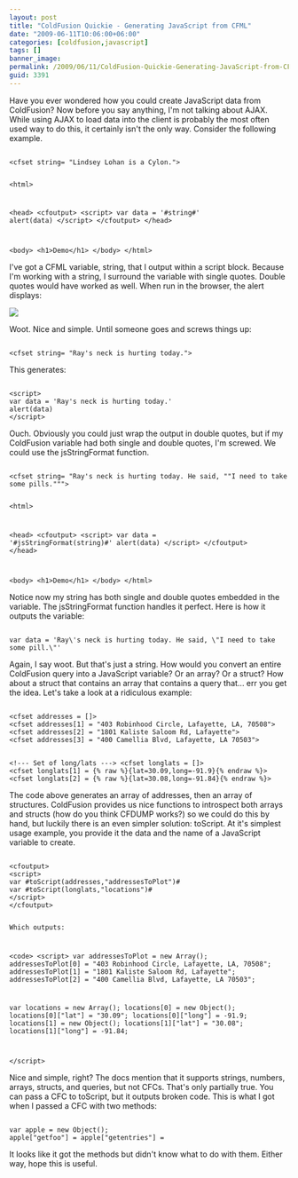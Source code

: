 ```yaml
---
layout: post
title: "ColdFusion Quickie - Generating JavaScript from CFML"
date: "2009-06-11T10:06:00+06:00"
categories: [coldfusion,javascript]
tags: []
banner_image: 
permalink: /2009/06/11/ColdFusion-Quickie-Generating-JavaScript-from-CFML
guid: 3391
---
```


Have you ever wondered how you could create JavaScript data from ColdFusion? Now before you say anything, I'm not talking about AJAX. While using AJAX to load data into the client is probably the most often used way to do this, it certainly isn't the only way. Consider the following example.
<!--more-->
<code>
&lt;cfset string= "Lindsey Lohan is a Cylon."&gt;

&lt;html&gt;

&lt;head&gt;
&lt;cfoutput&gt;
&lt;script&gt;
var data = '#string#'
alert(data)
&lt;/script&gt;
&lt;/cfoutput&gt;
&lt;/head&gt;

&lt;body&gt;
&lt;h1&gt;Demo&lt;/h1&gt;
&lt;/body&gt;
&lt;/html&gt;
</code>

I've got a CFML variable, string, that I output within a script block. Because I'm working with a string, I surround the variable with single quotes. Double quotes would have worked as well. When run in the browser, the alert displays:

<img src="https://static.raymondcamden.com/images//Picture 162.png">

Woot. Nice and simple. Until someone goes and screws things up:

<code>
&lt;cfset string= "Ray's neck is hurting today."&gt;
</code>

This generates:

<code>
&lt;script&gt;
var data = 'Ray's neck is hurting today.'
alert(data)
&lt;/script&gt;
</code>

Ouch. Obviously you could just wrap the output in double quotes, but if my ColdFusion variable had both single and double quotes, I'm screwed. We could use the jsStringFormat function. 

<code>
&lt;cfset string= "Ray's neck is hurting today. He said, ""I need to take some pills."""&gt;

&lt;html&gt;

&lt;head&gt;
&lt;cfoutput&gt;
&lt;script&gt;
var data = '#jsStringFormat(string)#'
alert(data)
&lt;/script&gt;
&lt;/cfoutput&gt;
&lt;/head&gt;

&lt;body&gt;
&lt;h1&gt;Demo&lt;/h1&gt;
&lt;/body&gt;
&lt;/html&gt;
</code>

Notice now my string has both single and double quotes embedded in the variable. The jsStringFormat function handles it perfect. Here is how it outputs the variable:

<code>
var data = 'Ray\'s neck is hurting today. He said, \"I need to take some pill.\"'
</code>

Again, I say woot. But that's just a string. How would you convert an entire ColdFusion query into a JavaScript variable? Or an array? Or a struct? How about a struct that contains an array that contains a query that... err you get the idea. Let's take a look at a ridiculous example:

<code>
&lt;cfset addresses = []&gt;
&lt;cfset addresses[1] = "403 Robinhood Circle, Lafayette, LA, 70508"&gt;
&lt;cfset addresses[2] = "1801 Kaliste Saloom Rd, Lafayette"&gt;
&lt;cfset addresses[3] = "400 Camellia Blvd, Lafayette, LA 70503"&gt;

&lt;!--- Set of long/lats ---&gt;
&lt;cfset longlats = []&gt;
&lt;cfset longlats[1] = {% raw %}{lat=30.09,long=-91.9}{% endraw %}&gt;
&lt;cfset longlats[2] = {% raw %}{lat=30.08,long=-91.84}{% endraw %}&gt;
</code>

The code above generates an array of addresses, then an array of structures. ColdFusion provides us nice functions to introspect both arrays and structs (how do you think CFDUMP works?) so we could do this by hand, but luckily there is an even simpler solution: toScript. At it's simplest usage example, you provide it the data and the name of a JavaScript variable to create.

<code>
&lt;cfoutput&gt;
&lt;script&gt;
var #toScript(addresses,"addressesToPlot")#
var #toScript(longlats,"locations")#
&lt;/script&gt;
&lt;/cfoutput&gt;

Which outputs:

&lt;code&gt;
&lt;script&gt;
var addressesToPlot =  new Array();
addressesToPlot[0] = "403 Robinhood Circle, Lafayette, LA, 70508";
addressesToPlot[1] = "1801 Kaliste Saloom Rd, Lafayette";
addressesToPlot[2] = "400 Camellia Blvd, Lafayette, LA 70503";

var locations =  new Array();
locations[0] = new Object();
locations[0]["lat"] = "30.09";
locations[0]["long"] = -91.9;
locations[1] = new Object();
locations[1]["lat"] = "30.08";
locations[1]["long"] = -91.84;

&lt;/script&gt;
</code>

Nice and simple, right? The docs mention that it supports strings, numbers, arrays, structs, and queries, but not CFCs. That's only partially true. You can pass a CFC to toScript, but it outputs broken code. This is what I got when I passed a CFC with two methods:

<code>
var apple = new Object();
apple["getfoo"] = apple["getentries"] = 
</code>

It looks like it got the methods but didn't know what to do with them. Either way, hope this is useful.